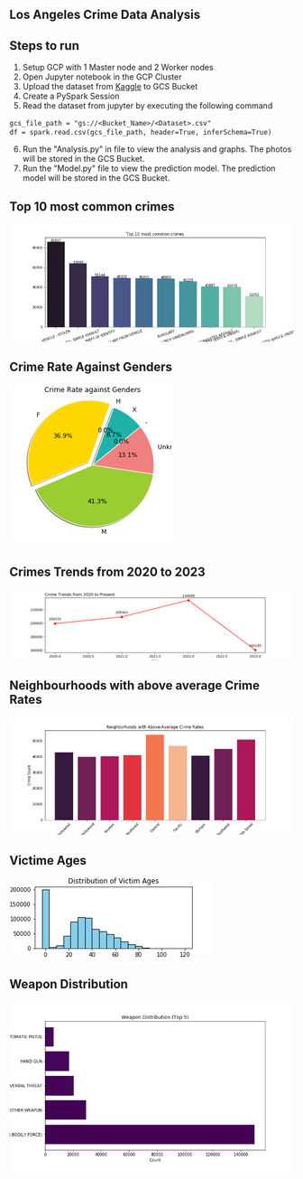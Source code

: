 Los Angeles Crime Data Analysis
-
Steps to run
-
1. Setup GCP with 1 Master node and 2 Worker nodes
2. Open Jupyter notebook in the GCP Cluster
3. Upload the dataset from <a href="https://www.kaggle.com/datasets/nathaniellybrand/los-angeles-crime-dataset-2020-present" target="_blank">Kaggle</a> to GCS Bucket
4. Create a PySpark Session
5. Read the dataset from jupyter by executing the following command 
```
gcs_file_path = "gs://<Bucket_Name>/<Dataset>.csv"
df = spark.read.csv(gcs_file_path, header=True, inferSchema=True)
```
6. Run the "Analysis.py" in file to view the analysis and graphs. The photos will be stored in the GCS Bucket.
7. Run the "Model.py" file to view the prediction model. The prediction model will be stored in the GCS Bucket.


Top 10 most common crimes
-
![Alt text](OutputImages/OutputImages_Top10CommonCrimes.png)

Crime Rate Against Genders
-
![Alt text](OutputImages/OutputImages_CrimeRateAgainstGenders.png)


Crimes Trends from 2020 to 2023
-
![Alt text](OutputImages/OutputImages_CrimeTrends.png)

Neighbourhoods with above average Crime Rates
-
![Alt text](OutputImages/OutputImages_NeighborhoodsWithAverageCrimeRates.png)


Victime Ages
-
![Alt text](OutputImages/OutputImages_VictimAge.png)

Weapon Distribution
-
![Alt text](OutputImages/OutputImages_WeaponDistribution.png)